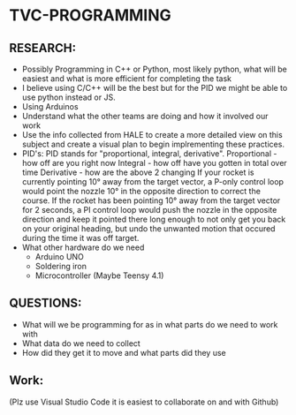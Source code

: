 # TVC-PROGRAMMING 




## RESEARCH: 

- Possibly Programming in C++ or Python, most likely python, what will be easiest and what is more efficient for completing the task
-   I believe using C/C++ will be the best but for the PID we might be able to use python instead or JS.
- Using Arduinos 
- Understand what the other teams are doing and how it involved our work
-  Use the info collected from HALE to create a more detailed view on this subject and create a visual plan to begin implrementing these practices.
- PID's:
    PID stands for "proportional, integral, derivative". Proportional - how off are you right now Integral - how off have you gotten in total over time
    Derivative - how are the above 2 changing
    If your rocket is currently pointing 10° away from the target vector, a P-only control loop would point the nozzle 10° in the opposite direction to correct the           course.
    If the rocket has been pointing 10° away from the target vector for 2 seconds, a PI control loop would push the nozzle in the opposite direction and keep it           pointed    there long enough to not only get you back on your original heading, but undo the unwanted motion that occured during the time it was off target.
- What other hardware do we need
  -  Arduino UNO
  -  Soldering iron
  -  Microcontroller (Maybe Teensy 4.1)



## QUESTIONS:
- What will we be programming for as in what parts do we need to work with
- What data do we need to collect
- How did they get it to move and what parts did they use



## Work:

(Plz use Visual Studio Code it is easiest to collaborate on and with Github)
